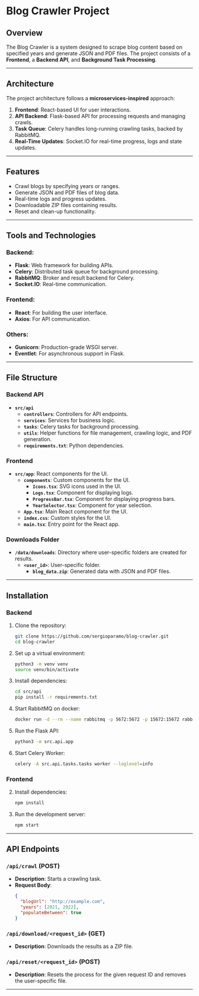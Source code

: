 
# Blog Crawler Project

## Overview

The Blog Crawler is a system designed to scrape blog content based on specified years and generate JSON and PDF files. The project consists of a **Frontend**, a **Backend API**, and **Background Task Processing**.

---

## Architecture

The project architecture follows a **microservices-inspired** approach:
1. **Frontend**: React-based UI for user interactions.
2. **API Backend**: Flask-based API for processing requests and managing crawls.
3. **Task Queue**: Celery handles long-running crawling tasks, backed by RabbitMQ.
4. **Real-Time Updates**: Socket.IO for real-time progress, logs and state updates.

---

## Features

- Crawl blogs by specifying years or ranges.
- Generate JSON and PDF files of blog data.
- Real-time logs and progress updates.
- Downloadable ZIP files containing results.
- Reset and clean-up functionality.

---

## Tools and Technologies

### Backend:
- **Flask**: Web framework for building APIs.
- **Celery**: Distributed task queue for background processing.
- **RabbitMQ**: Broker and result backend for Celery.
- **Socket.IO**: Real-time communication.

### Frontend:
- **React**: For building the user interface.
- **Axios**: For API communication.

### Others:
- **Gunicorn**: Production-grade WSGI server.
- **Eventlet**: For asynchronous support in Flask.

---

## File Structure

### Backend API

- **`src/api`**
  - **`controllers`**: Controllers for API endpoints.
  - **`services`**: Services for business logic.
  - **`tasks`**: Celery tasks for background processing.
  - **`utils`**: Helper functions for file management, crawling logic, and PDF generation.
   - **`requirements.txt`**: Python dependencies.

### Frontend
- **`src/app`**: React components for the UI.
   - **`components`**: Custom components for the UI.
      - **`Icons.tsx`**: SVG icons used in the UI.
      - **`Logs.tsx`**: Component for displaying logs.
      - **`ProgressBar.tsx`**: Component for displaying progress bars.
      - **`YearSelector.tsx`**: Component for year selection.
   - **`App.tsx`**: Main React component for the UI.
   - **`index.css`**: Custom styles for the UI.
   - **`main.tsx`**: Entry point for the React app.

### Downloads Folder

- **`/data/downloads`**: Directory where user-specific folders are created for results.
   - **`<user_id>`**: User-specific folder.
      - **`blog_data.zip`**: Generated data with JSON and PDF files.

---

## Installation

### Backend

1. Clone the repository:
   ```bash
   git clone https://github.com/sergioparamo/blog-crawler.git
   cd blog-crawler
   ```

2. Set up a virtual environment:
   ```bash
   python3 -m venv venv
   source venv/bin/activate
   ```

3. Install dependencies:
   ```bash
   cd src/api
   pip install -r requirements.txt
   ```

4. Start RabbitMQ on docker:
   ```bash
   docker run -d --rm --name rabbitmq -p 5672:5672 -p 15672:15672 rabbitmq:management
   ```

5. Run the Flask API:
   ```bash
   python3 -m src.api.app
   ```

6. Start Celery Worker:
   ```bash
   celery -A src.api.tasks.tasks worker --loglevel=info
   ```

### Frontend

2. Install dependencies:
   ```bash
   npm install
   ```

3. Run the development server:
   ```bash
   npm start
   ```

---

## API Endpoints

### `/api/crawl` (POST)
- **Description**: Starts a crawling task.
- **Request Body**:
  ```json
  {
    "blogUrl": "http://example.com",
    "years": [2021, 2022],
    "populateBetween": true
  }
  ```

### `/api/download/<request_id>` (GET)
- **Description**: Downloads the results as a ZIP file.

### `/api/reset/<request_id>` (POST)
- **Description**: Resets the process for the given request ID and removes the user-specific file.

---